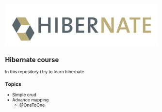 ![hibernate logo](pictures/Hibernate_logo_a.png)

## Hibernate course
In this repository i try to learn hibernate

### Topics
* Simple crud
* Advance mapping
    * @OneToOne